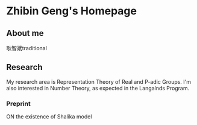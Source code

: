 # Zhibin Geng's Homepage

## About me
耿智斌traditional
## Research
My research area is Representation Theory of Real and P-adic Groups. I'm also interested in Number Theory, as expected in the Langalnds Program.  


### Preprint
ON the existence of Shalika model
